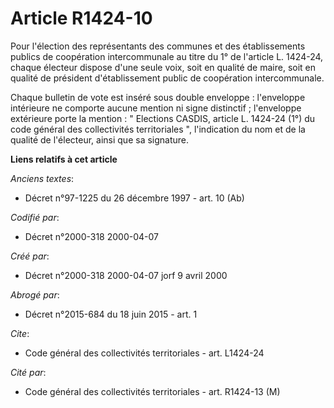 # Article R1424-10

Pour l'élection des représentants des communes et des établissements publics de coopération intercommunale au titre du 1° de
l'article L. 1424-24, chaque électeur dispose d'une seule voix, soit en qualité de maire, soit en qualité de président
d'établissement public de coopération intercommunale. 

Chaque bulletin de vote est inséré sous double enveloppe : l'enveloppe intérieure ne comporte aucune mention ni signe
distinctif ; l'enveloppe extérieure porte la mention : " Elections CASDIS, article L. 1424-24 (1°) du code général des
collectivités territoriales ", l'indication du nom et de la qualité de l'électeur, ainsi que sa signature.

**Liens relatifs à cet article**

_Anciens textes_:

  - Décret n°97-1225 du 26 décembre 1997 - art. 10 (Ab)

_Codifié par_:

  - Décret n°2000-318 2000-04-07

_Créé par_:

  - Décret n°2000-318 2000-04-07 jorf 9 avril 2000

_Abrogé par_:

  - Décret n°2015-684 du 18 juin 2015 - art. 1

_Cite_:

  - Code général des collectivités territoriales - art. L1424-24

_Cité par_:

  - Code général des collectivités territoriales - art. R1424-13 (M)
